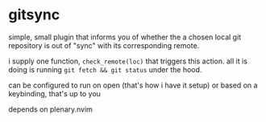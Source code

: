 # gitsync

simple, small plugin that informs you of whether the a chosen local git repository is out of "sync" with its corresponding remote. 

i supply one function, `check_remote(loc)` that triggers this action. all it is doing is running `git fetch && git status` under the hood.

can be configured to run on open (that's how i have it setup) or based on a keybinding, that's up to you

depends on plenary.nvim
